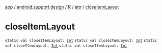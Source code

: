 [app](../../../index.md) / [android.support.design](../../index.md) / [R](../index.md) / [attr](index.md) / [closeItemLayout](.)

# closeItemLayout

`static val closeItemLayout: `[`Int`](https://kotlinlang.org/api/latest/jvm/stdlib/kotlin/-int/index.html)
`static val closeItemLayout: `[`Int`](https://kotlinlang.org/api/latest/jvm/stdlib/kotlin/-int/index.html)
`static val closeItemLayout: `[`Int`](https://kotlinlang.org/api/latest/jvm/stdlib/kotlin/-int/index.html)
`static val closeItemLayout: `[`Int`](https://kotlinlang.org/api/latest/jvm/stdlib/kotlin/-int/index.html)